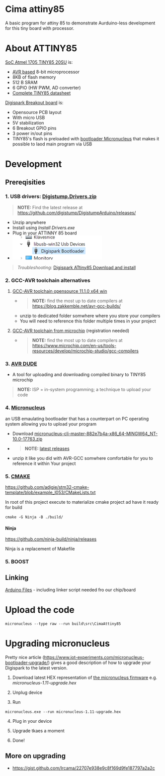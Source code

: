 # Cima attiny85

A basic program for attiny 85 to demonstrate Aurduino-less development for this tiny board with processor.

# About ATTINY85

[SoC Atmel 1705 TINY85 20SU](https://www.microchip.com/en-us/product/ATTINY85) is: 
- [AVR based](https://en.wikipedia.org/wiki/AVR_microcontrollers) 8-bit microprocessor 
- 8KB of flash memory 
- 512 B SRAM
- 6 GPIO (HW PWM, AD converter)
- [Complete TINY85 datasheet](https://ww1.microchip.com/downloads/en/devicedoc/atmel-2586-avr-8-bit-microcontroller-attiny25-attiny45-attiny85_datasheet-summary.pdf)

[Digispark Breakout board](http://digistump.com/wiki/digispark) is:
- Opensource PCB layout
- With micro USB
- 5V stabilization
- 6 Breakout GPIO pins
- 3 power in/out pins
- TINY85's flash is preloaded with [bootloader Micronucleus](https://github.com/micronucleus/micronucleus) that makes it possible to laod main program via USB

# Development

## Prereqisities

### 1. USB drivers: [Digistump.Drivers.zip](https://github.com/digistump/DigistumpArduino/releases/download/1.6.7/Digistump.Drivers.zip)
>__NOTE:__ Find the latest release at https://github.com/digistump/DigistumpArduino/releases/
- Unzip anywhere
- Install using _Install Drivers.exe_
- Plug in your ATTINNY 85 board
- ![Device in device manager](doc/img/intro-lib-usb.png)

>_Troubleshooting:_ [Digispark ATtiny85 Download and install](https://www.best-microcontroller-projects.com/digispark-attiny85-arduino-install.html)

### 2. GCC-AVR toolchain alternatives

1. [GCC-AVR toolchain opensource 11.1.0 x64 win](https://blog.zakkemble.net/download/avr-gcc-11.1.0-x64-windows.zip)
    - >__NOTE:__ find the most up to date compilers at https://blog.zakkemble.net/avr-gcc-builds/
    - unzip to dedicated folder somwhere where you store your compilers
    - You will need to reference this folder multiple times in your project

2. [GCC-AVR toolchain from microchip](https://ww1.microchip.com/downloads/Secure/en/DeviceDoc/ARM-GNU-Toolchain-6.3.1-src.zip) (registration needed)
    - >__NOTE:__ find the most up to date compilers at https://www.microchip.com/en-us/tools-resources/develop/microchip-studio/gcc-compilers

### 3. [AVR DUDE](https://www.nongnu.org/avrdude/)
- A tool for uploading and downloading compiled binary to TINY85 microchip
>__NOTE:__ ISP = in-system programming; a technique to upload your code

### 4. [Micronucleus](https://github.com/micronucleus/micronucleus) 
an USB emaulating bootloader that has a counterpart on PC operating system allowing you to upload your program

- Download [micronucleus-cli-master-882e7b4a-x86_64-MINGW64_NT-10.0-17763.zip](https://github.com/micronucleus/micronucleus/releases/download/v2.6/micronucleus-cli-master-882e7b4a-x86_64-MINGW64_NT-10.0-17763.zip)
- >__NOTE:__ [latest releases](https://github.com/micronucleus/micronucleus/releases)
- unzip it like you did with AVR-GCC somwhere comfortable for you to reference it within Your project

### 5. [CMAKE](https://cmake.org/download/)

https://github.com/adigie/stm32-cmake-template/blob/example_l053/CMakeLists.txt

In root of this project execute to materialize cmake project ad have it ready for build
```
cmake -G Ninja -B ./build/
```

#### Ninja
https://github.com/ninja-build/ninja/releases

Ninja is a replacement of Makefile

### 5. BOOST

## Linking

[Arduino Files](https://github.com/digistump/DigistumpArduino/releases/download/1.6.7/digistump-avr-1.6.7.zip) - including linker script needed fro our chip/board

# Upload the code
```
micronucleus --type raw --run build\src\CimaAttiny85
```

# Upgrading micronucleus

Pretty nice article (https://www.iot-experiments.com/micronucleus-bootloader-upgrade/) gives a good description of how to upgrade your Digispark to the latest version.

1. Download latest HEX representation of [the micronucleus firmware](https://github.com/micronucleus/micronucleus/tree/v1.11/upgrade/releases) e.g. _micronucleus-1.11-upgrade.hex_ 

2. Unplug device

3. Run 
```
micronucleus.exe --run micronucleus-1.11-upgrade.hex
```

4. Plug in your device

5. Upgrade tkaes a moment

6. Done!

## More on upgrading

- https://gist.github.com/Ircama/22707e938e9c8f169d9fe187797a2a2c